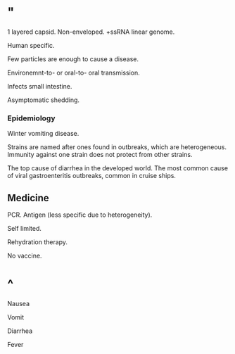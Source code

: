 # "

1 layered capsid.
Non-enveloped.
+ssRNA linear genome.

Human specific.

Few particles are enough to cause a disease.

Environemnt-to- or oral-to- oral transmission.

Infects small intestine.

Asymptomatic shedding.

### Epidemiology

Winter vomiting disease.

Strains are named after ones found in outbreaks, which are heterogeneous.
Immunity against one strain does not protect from other strains.

The top cause of diarrhea in the developed world.
The most common cause of viral gastroenteritis outbreaks, common in cruise ships.

## Medicine

PCR.
Antigen (less specific due to heterogeneity).

Self limited.

Rehydration therapy.

No vaccine.

# ^

Nausea

Vomit

Diarrhea

Fever

